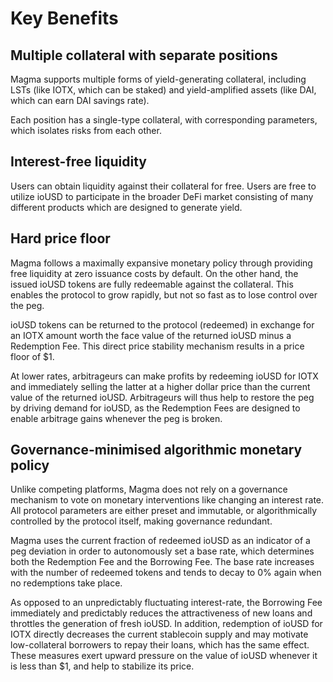 # Key Benefits

## Multiple collateral with separate positions

Magma supports multiple forms of yield-generating collateral, including LSTs (like IOTX, which can be staked) and yield-amplified assets (like DAI, which can earn DAI savings rate).&#x20;

Each position has a single-type collateral, with corresponding parameters, which isolates risks from each other.

## Interest-free liquidity

Users can obtain liquidity against their collateral for free. Users are free to utilize ioUSD to participate in the broader DeFi market consisting of many different products which are designed to generate yield.

## Hard price floor

Magma follows a maximally expansive monetary policy through providing free liquidity at zero issuance costs by default. On the other hand, the issued ioUSD tokens are fully redeemable against the collateral. This enables the protocol to grow rapidly, but not so fast as to lose control over the peg.&#x20;

ioUSD tokens can be returned to the protocol (redeemed) in exchange for an IOTX amount worth the face value of the returned ioUSD minus a Redemption Fee. This direct price stability mechanism results in a price floor of $1.

At lower rates, arbitrageurs can make profits by redeeming ioUSD for IOTX and immediately selling the latter at a higher dollar price than the current value of the returned ioUSD. Arbitrageurs will thus help to restore the peg by driving demand for ioUSD, as the Redemption Fees are designed to enable arbitrage gains whenever the peg is broken.

## Governance-minimised algorithmic monetary policy

Unlike competing platforms, Magma does not rely on a governance mechanism to vote on monetary interventions like changing an interest rate. All protocol parameters are either preset and immutable, or algorithmically controlled by the protocol itself, making governance redundant.

Magma uses the current fraction of redeemed ioUSD as an indicator of a peg deviation in order to autonomously set a base rate, which determines both the Redemption Fee and the Borrowing Fee. The base rate increases with the number of redeemed tokens and tends to decay to 0% again when no redemptions take place.

As opposed to an unpredictably fluctuating interest-rate, the Borrowing Fee immediately and predictably reduces the attractiveness of new loans and throttles the generation of fresh ioUSD. In addition, redemption of ioUSD for IOTX directly decreases the current stablecoin supply and may motivate low-collateral borrowers to repay their loans, which has the same effect. These measures exert upward pressure on the value of ioUSD whenever it is less than $1, and help to stabilize its price.



##

